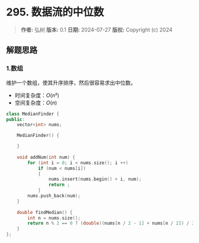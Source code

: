 # 295. 数据流的中位数

> **作者:** 弘树
> **版本:** 0.1
> **日期:** 2024-07-27
> **版权:** Copyright (c) 2024

## 解题思路
### 1.数组

维护一个数组，使其升序排序，然后很容易求出中位数。

- 时间复杂度：$O(n²)$
- 空间复杂度：$O(n)$

```C++
class MedianFinder {
public:
    vector<int> nums;

    MedianFinder() {

    }
    
    void addNum(int num) {
        for (int i = 0; i < nums.size(); i ++)
            if (num < nums[i]) 
            {
                nums.insert(nums.begin() + i, num);
                return ;
            }
        nums.push_back(num);
    }
    
    double findMedian() {
        int n = nums.size();
        return n % 2 == 0 ? (double)(nums[n / 2 - 1] + nums[n / 2]) / 2 : nums[n / 2];
    }
};
```